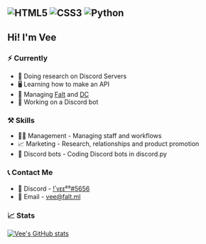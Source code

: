 
<img alt="HTML5" src="https://img.shields.io/badge/html5%20-%23E34F26.svg?&style=for-the-badge&logo=html5&logoColor=white"/> <img alt="CSS3" src="https://img.shields.io/badge/css3%20-%231572B6.svg?&style=for-the-badge&logo=css3&logoColor=white"/> <img alt="Python" src="https://img.shields.io/badge/python%20-%2314354C.svg?&style=for-the-badge&logo=python&logoColor=white"/>
---
## Hi! I'm Vee

### ⚡ Currently 
- 🔎 Doing research on Discord Servers
- 🖥️ Learning how to make an API
- 🧰 Managing [Falt](https://discord.gg/ehMvhM7) and [DC](https://discord.gg/dankers)
- 🤖 Working on a Discord bot

### ⚒️ Skills
- 👨‍💼 Management   - Managing staff and workflows
- 📈 Marketing    - Research, relationships and product promotion
- 🤖 Discord bots - Coding Discord bots in discord.py

### 📞 Contact Me
- 💭 Discord - [!ٴᴠᴇᴇ⁶⁹#5656](https://discord.gg/ehMvhM7)
- 📩 Email   - vee@falt.ml

### 📈 Stats  

[![Vee's GitHub stats](https://github-readme-stats.vercel.app/api?username=vee-git&count_private=true&theme=solarized-light)](https://github.com/anuraghazra/github-readme-stats)
